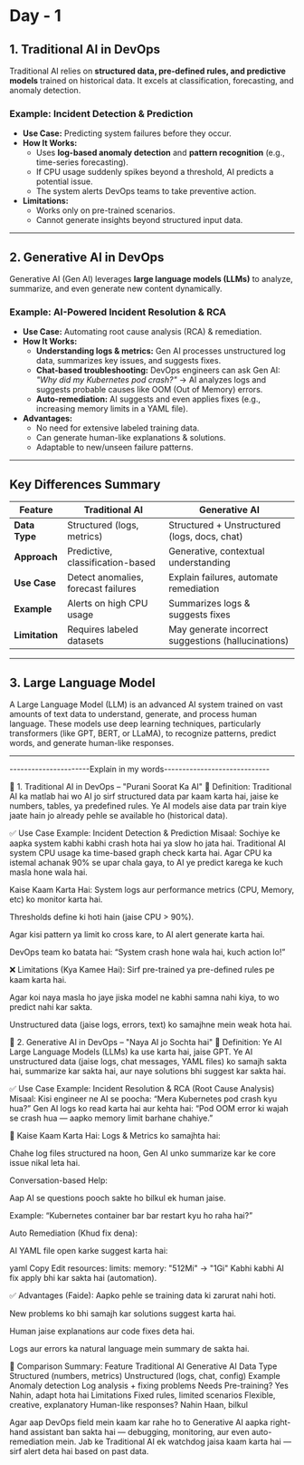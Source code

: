 # Day - 1 

## 1. Traditional AI in DevOps
Traditional AI relies on **structured data, pre-defined rules, and predictive models** trained on historical data. It excels at classification, forecasting, and anomaly detection.

### Example: Incident Detection & Prediction
- **Use Case:** Predicting system failures before they occur.
- **How It Works:**  
  - Uses **log-based anomaly detection** and **pattern recognition** (e.g., time-series forecasting).  
  - If CPU usage suddenly spikes beyond a threshold, AI predicts a potential issue.  
  - The system alerts DevOps teams to take preventive action.  
- **Limitations:**  
  - Works only on pre-trained scenarios.  
  - Cannot generate insights beyond structured input data.  

---

## 2. Generative AI in DevOps
Generative AI (Gen AI) leverages **large language models (LLMs)** to analyze, summarize, and even generate new content dynamically.

### Example: AI-Powered Incident Resolution & RCA
- **Use Case:** Automating root cause analysis (RCA) & remediation.  
- **How It Works:**  
  - **Understanding logs & metrics:** Gen AI processes unstructured log data, summarizes key issues, and suggests fixes.  
  - **Chat-based troubleshooting:** DevOps engineers can ask Gen AI:  
    _"Why did my Kubernetes pod crash?"_ → AI analyzes logs and suggests probable causes like OOM (Out of Memory) errors.  
  - **Auto-remediation:** AI suggests and even applies fixes (e.g., increasing memory limits in a YAML file).  
- **Advantages:**  
  - No need for extensive labeled training data.  
  - Can generate human-like explanations & solutions.  
  - Adaptable to new/unseen failure patterns.  

---

## Key Differences Summary

| Feature            | Traditional AI                     | Generative AI                     |
|-------------------|--------------------------------|--------------------------------|
| **Data Type**      | Structured (logs, metrics)    | Structured + Unstructured (logs, docs, chat)  |
| **Approach**       | Predictive, classification-based | Generative, contextual understanding |
| **Use Case**       | Detect anomalies, forecast failures | Explain failures, automate remediation |
| **Example**        | Alerts on high CPU usage       | Summarizes logs & suggests fixes |
| **Limitation**     | Requires labeled datasets     | May generate incorrect suggestions (hallucinations) |

---

## 3. Large Language Model
A Large Language Model (LLM) is an advanced AI system trained on vast amounts of text data to understand, generate, and process human language. These models use deep learning techniques, particularly transformers (like GPT, BERT, or LLaMA), to recognize patterns, predict words, and generate human-like responses.

---

----------------------Explain in my words-----------------------------

🔹 1. Traditional AI in DevOps – "Purani Soorat Ka AI"
📌 Definition:
Traditional AI ka matlab hai wo AI jo sirf structured data par kaam karta hai, jaise ke numbers, tables, ya predefined rules. Ye AI models aise data par train kiye jaate hain jo already pehle se available ho (historical data).

✅ Use Case Example: Incident Detection & Prediction
Misaal:
Sochiye ke aapka system kabhi kabhi crash hota hai ya slow ho jata hai. Traditional AI system CPU usage ka time-based graph check karta hai. Agar CPU ka istemal achanak 90% se upar chala gaya, to AI ye predict karega ke kuch masla hone wala hai.

Kaise Kaam Karta Hai:
System logs aur performance metrics (CPU, Memory, etc) ko monitor karta hai.

Thresholds define ki hoti hain (jaise CPU > 90%).

Agar kisi pattern ya limit ko cross kare, to AI alert generate karta hai.

DevOps team ko batata hai: “System crash hone wala hai, kuch action lo!”

❌ Limitations (Kya Kamee Hai):
Sirf pre-trained ya pre-defined rules pe kaam karta hai.

Agar koi naya masla ho jaye jiska model ne kabhi samna nahi kiya, to wo predict nahi kar sakta.

Unstructured data (jaise logs, errors, text) ko samajhne mein weak hota hai.

🔹 2. Generative AI in DevOps – "Naya AI jo Sochta hai"
📌 Definition:
Ye AI Large Language Models (LLMs) ka use karta hai, jaise GPT. Ye AI unstructured data (jaise logs, chat messages, YAML files) ko samajh sakta hai, summarize kar sakta hai, aur naye solutions bhi suggest kar sakta hai.

✅ Use Case Example: Incident Resolution & RCA (Root Cause Analysis)
Misaal:
Kisi engineer ne AI se poocha:
“Mera Kubernetes pod crash kyu hua?”
Gen AI logs ko read karta hai aur kehta hai:
“Pod OOM error ki wajah se crash hua — aapko memory limit barhane chahiye.”

🔧 Kaise Kaam Karta Hai:
Logs & Metrics ko samajhta hai:

Chahe log files structured na hoon, Gen AI unko summarize kar ke core issue nikal leta hai.

Conversation-based Help:

Aap AI se questions pooch sakte ho bilkul ek human jaise.

Example: “Kubernetes container bar bar restart kyu ho raha hai?”

Auto Remediation (Khud fix dena):

AI YAML file open karke suggest karta hai:

yaml
Copy
Edit
resources:
  limits:
    memory: "512Mi" → "1Gi"
Kabhi kabhi AI fix apply bhi kar sakta hai (automation).

✅ Advantages (Faide):
Aapko pehle se training data ki zarurat nahi hoti.

New problems ko bhi samajh kar solutions suggest karta hai.

Human jaise explanations aur code fixes deta hai.

Logs aur errors ka natural language mein summary de sakta hai.

🔁 Comparison Summary:
Feature	Traditional AI	Generative AI
Data Type	Structured (numbers, metrics)	Unstructured (logs, chat, config)
Example	Anomaly detection	Log analysis + fixing problems
Needs Pre-training?	Yes	Nahin, adapt hota hai
Limitations	Fixed rules, limited scenarios	Flexible, creative, explanatory
Human-like responses?	Nahin	Haan, bilkul

Agar aap DevOps field mein kaam kar rahe ho to Generative AI aapka right-hand assistant ban sakta hai — debugging, monitoring, aur even auto-remediation mein. Jab ke Traditional AI ek watchdog jaisa kaam karta hai — sirf alert deta hai based on past data.
